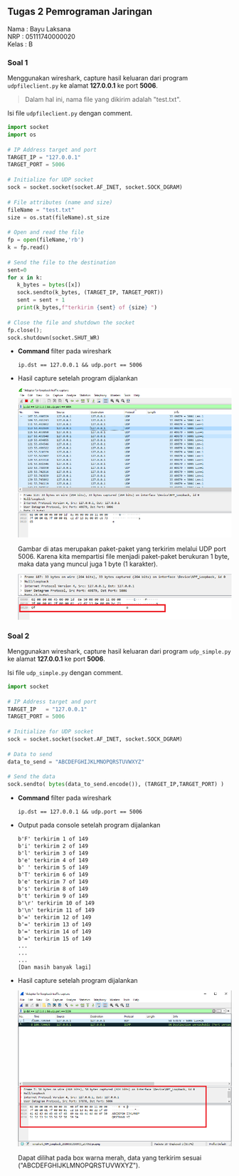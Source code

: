 ## Tugas 2 Pemrograman Jaringan

Nama  : Bayu Laksana<br>
NRP   : 05111740000020<br>
Kelas : B

### Soal 1

Menggunakan wireshark, capture hasil keluaran dari program `udpfileclient.py` ke alamat **127.0.0.1** ke port **5006**.

> Dalam hal ini, nama file yang dikirim adalah "test.txt".

Isi file `udpfileclient.py` dengan comment.

```py
import socket
import os

# IP Address target and port
TARGET_IP = "127.0.0.1"
TARGET_PORT = 5006

# Initialize for UDP socket
sock = socket.socket(socket.AF_INET, socket.SOCK_DGRAM)

# File attributes (name and size)
fileName = "test.txt"
size = os.stat(fileName).st_size

# Open and read the file
fp = open(fileName,'rb')
k = fp.read()

# Send the file to the destination
sent=0
for x in k:
   k_bytes = bytes([x])
   sock.sendto(k_bytes, (TARGET_IP, TARGET_PORT))
   sent = sent + 1
   print(k_bytes,f"terkirim {sent} of {size} ")

# Close the file and shutdown the socket
fp.close();
sock.shutdown(socket.SHUT_WR)
```

- **Command** filter pada wireshark

    ```
    ip.dst == 127.0.0.1 && udp.port == 5006
    ```

- Hasil capture setelah program dijalankan

    ![](img/SS2.png)

    Gambar di atas merupakan paket-paket yang terkirim melalui UDP port 5006. Karena kita mempartisi file menjadi paket-paket berukuran 1 byte, maka data yang muncul juga 1 byte (1 karakter).

    ![](img/SS3.png)

### Soal 2

Menggunakan wireshark, capture hasil keluaran dari program `udp_simple.py` ke alamat **127.0.0.1** ke port **5006**.

Isi file `udp_simple.py` dengan comment.

```py
import socket

# IP Address target and port
TARGET_IP   = "127.0.0.1"
TARGET_PORT = 5006

# Initialize for UDP socket
sock = socket.socket(socket.AF_INET, socket.SOCK_DGRAM)

# Data to send
data_to_send = "ABCDEFGHIJKLMNOPQRSTUVWXYZ"

# Send the data
sock.sendto( bytes(data_to_send.encode()), (TARGET_IP,TARGET_PORT) )
```

- **Command** filter pada wireshark

    ```
    ip.dst == 127.0.0.1 && udp.port == 5006
    ```

- Output pada console setelah program dijalankan

    ```
    b'F' terkirim 1 of 149 
    b'i' terkirim 2 of 149 
    b'l' terkirim 3 of 149 
    b'e' terkirim 4 of 149 
    b' ' terkirim 5 of 149 
    b'T' terkirim 6 of 149 
    b'e' terkirim 7 of 149 
    b's' terkirim 8 of 149 
    b't' terkirim 9 of 149 
    b'\r' terkirim 10 of 149 
    b'\n' terkirim 11 of 149 
    b'=' terkirim 12 of 149 
    b'=' terkirim 13 of 149 
    b'=' terkirim 14 of 149 
    b'=' terkirim 15 of 149 
    ...
    ...
    ...
    [Dan masih banyak lagi]
    ```

- Hasil capture setelah program dijalankan

    ![](img/SS1.png)

    Dapat dilihat pada box warna merah, data yang terkirim sesuai ("ABCDEFGHIJKLMNOPQRSTUVWXYZ").
